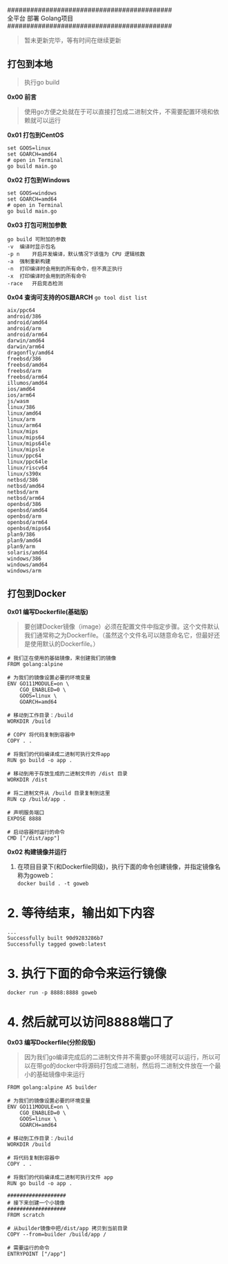 <!--
 * @Description: 
 * @Author: LLiuHuan
 * @Date: 2021-04-26 15:07:14
 * @LastEditTime: 2021-04-26 15:39:13
 * @LastEditors: LLiuHuan
-->
###########################################  
全平台 部署 Golang项目  
###########################################

> 暂未更新完毕，等有时间在继续更新

## 打包到本地
> 执行go build

**0x00 前言**
> 使用go方便之处就在于可以直接打包成二进制文件，不需要配置环境和依赖就可以运行


**0x01 打包到CentOS**
```
set GOOS=linux
set GOARCH=amd64
# open in Terminal
go build main.go
```

**0x02 打包到Windows**
```
set GOOS=windows
set GOARCH=amd64
# open in Terminal
go build main.go
```

**0x03 打包可附加参数**
```
go build 可附加的参数
-v  编译时显示包名
-p n    开启并发编译，默认情况下该值为 CPU 逻辑核数
-a  强制重新构建
-n  打印编译时会用到的所有命令，但不真正执行
-x  打印编译时会用到的所有命令
-race   开启竞态检测
```

**0x04 查询可支持的OS跟ARCH**
`go tool dist list`

```
aix/ppc64
android/386
android/amd64
android/arm
android/arm64
darwin/amd64
darwin/arm64
dragonfly/amd64
freebsd/386
freebsd/amd64
freebsd/arm
freebsd/arm64
illumos/amd64
ios/amd64
ios/arm64
js/wasm
linux/386
linux/amd64
linux/arm
linux/arm64
linux/mips
linux/mips64
linux/mips64le
linux/mipsle
linux/ppc64
linux/ppc64le
linux/riscv64
linux/s390x
netbsd/386
netbsd/amd64
netbsd/arm
netbsd/arm64
openbsd/386
openbsd/amd64
openbsd/arm
openbsd/arm64
openbsd/mips64
plan9/386
plan9/amd64
plan9/arm
solaris/amd64
windows/386
windows/amd64
windows/arm
```


## 打包到Docker
**0x01 编写Dockerfile(基础版)**
> 要创建Docker镜像（image）必须在配置文件中指定步骤。这个文件默认我们通常称之为Dockerfile。（虽然这个文件名可以随意命名它，但最好还是使用默认的Dockerfile。）

```
# 我们正在使用的基础镜像，来创建我们的镜像
FROM golang:alpine

# 为我们的镜像设置必要的环境变量
ENV GO111MODULE=on \
    CGO_ENABLED=0 \
    GOOS=linux \
    GOARCH=amd64

# 移动到工作目录：/build
WORKDIR /build

# COPY 将代码复制到容器中
COPY . .

# 将我们的代码编译成二进制可执行文件app
RUN go build -o app .

# 移动到用于存放生成的二进制文件的 /dist 目录
WORKDIR /dist

# 将二进制文件从 /build 目录复制到这里
RUN cp /build/app .

# 声明服务端口
EXPOSE 8888

# 启动容器时运行的命令
CMD ["/dist/app"]
```

**0x02 构建镜像并运行**
1. 在项目目录下(和Dockerfile同级)，执行下面的命令创建镜像，并指定镜像名称为goweb：  
`docker build . -t goweb`  

# 2. 等待结束，输出如下内容  
```
...
Successfully built 90d9283286b7
Successfully tagged goweb:latest
```

# 3. 执行下面的命令来运行镜像  
`docker run -p 8888:8888 goweb`

# 4. 然后就可以访问8888端口了


**0x03 编写Dockerfile(分阶段版)**
> 因为我们go编译完成后的二进制文件并不需要go环境就可以运行，所以可以在带go的docker中将源码打包成二进制，然后将二进制文件放在一个最小的基础镜像中来运行

```
FROM golang:alpine AS builder

# 为我们的镜像设置必要的环境变量
ENV GO111MODULE=on \
    CGO_ENABLED=0 \
    GOOS=linux \
    GOARCH=amd64

# 移动到工作目录：/build
WORKDIR /build

# 将代码复制到容器中
COPY . .

# 将我们的代码编译成二进制可执行文件 app
RUN go build -o app .

###################
# 接下来创建一个小镜像
###################
FROM scratch

# 从builder镜像中把/dist/app 拷贝到当前目录
COPY --from=builder /build/app /

# 需要运行的命令
ENTRYPOINT ["/app"]
```